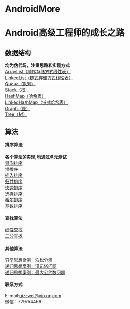 # AndroidMore
# Android高级工程师的成长之路
## 数据结构
**均为伪代码，注重思路和实现方式**<br/>
[ArrayList（顺序存储方式线性表）](https://github.com/QzwJuHao/AndroidMore/blob/master/app/src/main/java/com/example/god/androidmore/datastructure/ArrayList.java)
<br/>
[LinkedList（链式存储方式线性表）](https://github.com/QzwJuHao/AndroidMore/blob/master/app/src/main/java/com/example/god/androidmore/datastructure/LinkedList.java)
<br/>
[Queue（队列）](https://github.com/QzwJuHao/AndroidMore/blob/master/app/src/main/java/com/example/god/androidmore/datastructure/MyQueue.java)
<br/>
[Stack（栈）](https://github.com/QzwJuHao/AndroidMore/blob/master/app/src/main/java/com/example/god/androidmore/datastructure/MyStack.java)
<br/>
[HashMap（哈希表）](https://github.com/QzwJuHao/AndroidMore/blob/master/app/src/main/java/com/example/god/androidmore/datastructure/HashMap.java)
<br/>
[LinkedHashMap（链式哈希表）](https://github.com/QzwJuHao/AndroidMore/blob/master/app/src/main/java/com/example/god/androidmore/datastructure/LinkedHashMap.java)
<br/>
[Graph（图）](https://github.com/QzwJuHao/AndroidMore/blob/master/app/src/main/java/com/example/god/androidmore/datastructure/Graph.java)
<br/>
[Tree（树）](https://github.com/QzwJuHao/AndroidMore/blob/master/app/src/main/java/com/example/god/androidmore/datastructure/Tree.java)
<br/>

## 算法
#### 排序算法
**各个算法的实现,均通过单元测试**<br/>
[冒泡排序](https://github.com/QzwJuHao/AndroidMore/blob/master/app/src/main/java/com/example/god/androidmore/algorithm/sort/BubbleSort.java)
<br/>
[堆排序](https://github.com/QzwJuHao/AndroidMore/blob/master/app/src/main/java/com/example/god/androidmore/algorithm/sort/HeapSort.java)
<br/>
[插入排序](https://github.com/QzwJuHao/AndroidMore/blob/master/app/src/main/java/com/example/god/androidmore/algorithm/sort/InsertionSort.java)
<br/>
[归并排序](https://github.com/QzwJuHao/AndroidMore/blob/master/app/src/main/java/com/example/god/androidmore/algorithm/sort/MergeSort.java)
<br/>
[快速排序](https://github.com/QzwJuHao/AndroidMore/blob/master/app/src/main/java/com/example/god/androidmore/algorithm/sort/QuickSort.java)
<br/>
[选择排序](https://github.com/QzwJuHao/AndroidMore/blob/master/app/src/main/java/com/example/god/androidmore/algorithm/sort/SelectionSort.java)
<br/>
[希尔排序](https://github.com/QzwJuHao/AndroidMore/blob/master/app/src/main/java/com/example/god/androidmore/algorithm/sort/ShellSort.java)
<br/>
[基数排序](https://github.com/QzwJuHao/AndroidMore/blob/master/app/src/main/java/com/example/god/androidmore/algorithm/sort/redaixSort.java)
<br/>

#### 查找算法
[线性查找](https://github.com/QzwJuHao/AndroidMore/blob/master/app/src/main/java/com/example/god/androidmore/algorithm/search/SequenceSearch.java)
<br/>
[二分查找](https://github.com/QzwJuHao/AndroidMore/blob/master/app/src/main/java/com/example/god/androidmore/algorithm/search/BinarySearch.java)
<br/>
#### 其他算法
[穷举思想案例：泊松分酒](https://github.com/QzwJuHao/AndroidMore/blob/master/app/src/main/java/com/example/god/androidmore/algorithm/other/Exhaustion.java)
<br/>
[递归思想案例：汉诺塔问题](https://github.com/QzwJuHao/AndroidMore/blob/master/app/src/main/java/com/example/god/androidmore/algorithm/other/Recursion.java)
<br/>
[递归思想案例：最大公约数问题](https://github.com/QzwJuHao/AndroidMore/blob/master/app/src/main/java/com/example/god/androidmore/algorithm/other/Recursion.java)
<br/>

#### 联系方式
E-mail:qizewei@vip.qq.com<br/>
微信：779754469
